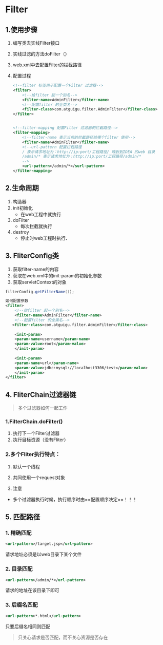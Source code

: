 # Filter



## 1.使用步骤

1. 编写类去实线Filter接口

2. 实线过滤的方法doFilter（）

3. web.xml中去配置Filter的拦截路径

4. 配置过程

   ```xml
   <!--filter 标签用于配置一个Filter 过滤器-->
   <filter>
       <!--给filter 起一个别名-->
       <filter-name>AdminFilter</filter-name>
       <!--配置filter 的全类名-->
       <filter-class>com.atguigu.filter.AdminFilter</filter-class>
   </filter>
   
   
   <!--filter-mapping 配置Filter 过滤器的拦截路径-->
   <filter-mapping>
       <!--filter-name 表示当前的拦截路径给哪个filter 使用-->
       <filter-name>AdminFilter</filter-name>
       <!--url-pattern 配置拦截路径
       / 表示请求地址为：http://ip:port/工程路径/ 映射到IDEA 的web 目录
       /admin/* 表示请求地址为：http://ip:port/工程路径/admin/*
       -->
       <url-pattern>/admin/*</surl-pattern>
   </filter-mapping>
   ```

## 2.生命周期

1. 构造器
2. init初始化
   - 在web工程中就执行
3. doFilter
   - 每次拦截就执行
4. destroy
   - 停止时web工程时执行、



## 3. FliterConfig类

1. 获取filter-name的内容
2. 获取在web.xml中的init-param的初始化参数
3. 获取servletContext的对象

```java
filterConfig.getFilterName());
```

 ```xml
 如何配置参数
 <filter>
     <!--给filter 起一个别名-->
     <filter-name>AdminFilter</filter-name>
     <!--配置filter 的全类名-->
 	<filter-class>com.atguigu.filter.AdminFilter</filter-class>
     
     <init-param>
     <param-name>username</param-name>
     <param-value>root</param-value>
     </init-param>
     
     <init-param>
     <param-name>url</param-name>
     <param-value>jdbc:mysql://localhost3306/test</param-value>
     </init-param>
 </filter>
 ```



## 4. FliterChain过滤器链

> 多个过滤器如何一起工作

### 1.FilterChain.doFilter()

1. 执行下一个Filter过滤器
2. 执行目标资源（没有Fliter）

### 2.多个Fliter执行特点：

1. 默认一个线程
2. 共同使用一个request对象

1. 注意

- 多个过滤器执行时候，执行顺序时由==配置顺序决定==！！！

## 5. 匹配路径

### 1. 精确匹配

```xml
<url-pattern>/target.jsp</url-pattern>
```

请求地址必须是以web目录下某个文件

### 2. 目录匹配

```xml
<url-pattern>/admin/*</url-pattern>
```

请求的地址在该目录下即可

### 3. 后缀名匹配

```xml
<url-pattern>*.html</url-pattern>
```

只要后缀名相同则匹配



>只关心请求是否匹配，而不关心资源是否存在



